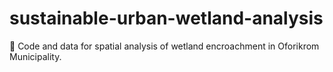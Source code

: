 # sustainable-urban-wetland-analysis
🌿 Code and data for spatial analysis of wetland encroachment in Oforikrom Municipality.
